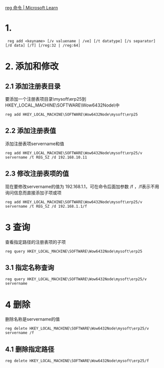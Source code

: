 [reg 命令 | Microsoft Learn](https://learn.microsoft.com/zh-cn/windows-server/administration/windows-commands/reg)

# 1. 
` 
reg add <keyname> [/v valuename | /ve] [/t datatype] [/s separator] [/d data] [/f] [/reg:32 | /reg:64]
`
# 2. 添加和修改
## 2.1 添加注册表目录
要添加一个注册表项目录\mysoft\erp25到HKEY_LOCAL_MACHINE\SOFTWARE\Wow6432Node\中

`
reg add HKEY_LOCAL_MACHINE\SOFTWARE\Wow6432Node\mysoft\erp25
`
## 2.2 添加注册表值
添加注册表项servername和值

`
reg add HKEY_LOCAL_MACHINE\SOFTWARE\Wow6432Node\mysoft\erp25/v servername /t REG_SZ /d 192.168.10.11
`
## 2.3 修改注册表项的值
现在要修改servername的值为 192.168.1.1，可在命令后面加参数 /f ，/f表示不用询问信息而直接添加子项或项

`
reg add HKEY_LOCAL_MACHINE\SOFTWARE\Wow6432Node\mysoft\erp25/v servername /t REG_SZ /d 192.168.1.1/f 
`
# 3 查询
查看指定路径的注册表项的子项

`
reg query HKEY_LOCAL_MACHINE\SOFTWARE\Wow6432Node\mysoft\erp25
`
## 3.1 指定名称查询

`
reg query HKEY_LOCAL_MACHINE\SOFTWARE\Wow6432Node\mysoft\erp25/v servername
`
# 4 删除
删除名称是servername的值

`
reg delete HKEY_LOCAL_MACHINE\SOFTWARE\Wow6432Node\mysoft\erp25/v servername /f
`
## 4.1 删除指定路径

`
reg delete HKEY_LOCAL_MACHINE\SOFTWARE\Wow6432Node\mysoft\erp25/f
`
